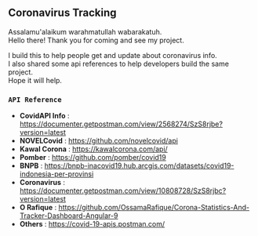 ## Coronavirus Tracking

Assalamu'alaikum warahmatullah wabarakatuh. <br>
Hello there! Thank you for coming and see my project.

I build this to help people get and update about coronavirus info. <br>
I also shared some api references to help developers build the same project. <br>
Hope it will help. <br>


### `API Reference`
- **CovidAPI Info** : https://documenter.getpostman.com/view/2568274/SzS8rjbe?version=latest
- **NOVELCovid** : https://github.com/novelcovid/api
- **Kawal Corona** : https://kawalcorona.com/api/
- **Pomber** : https://github.com/pomber/covid19
- **BNPB** : https://bnpb-inacovid19.hub.arcgis.com/datasets/covid19-indonesia-per-provinsi
- **Coronavirus** : https://documenter.getpostman.com/view/10808728/SzS8rjbc?version=latest
- **O Rafique** : https://github.com/OssamaRafique/Corona-Statistics-And-Tracker-Dashboard-Angular-9
- **Others** : https://covid-19-apis.postman.com/